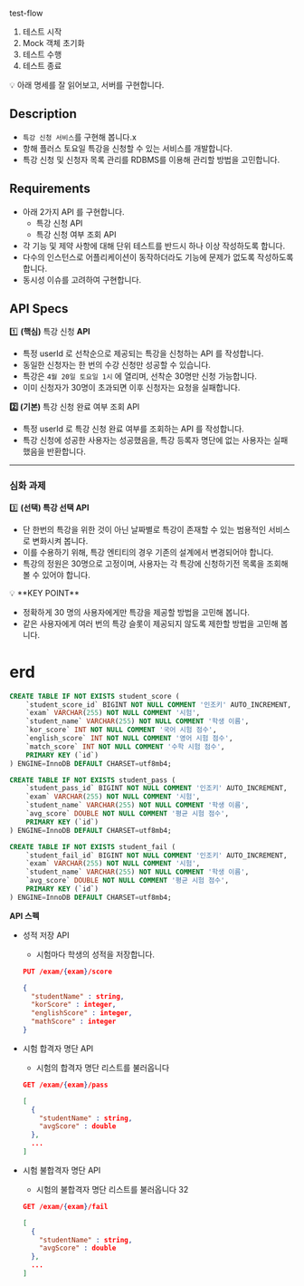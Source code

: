 test-flow
1. 테스트 시작
2. Mock 객체 초기화
3. 테스트 수행
4. 테스트 종료


<aside>
💡 아래 명세를 잘 읽어보고, 서버를 구현합니다.

</aside>

## Description

- `특강 신청 서비스`를 구현해 봅니다.x
- 항해 플러스 토요일 특강을 신청할 수 있는 서비스를 개발합니다.
- 특강 신청 및 신청자 목록 관리를 RDBMS를 이용해 관리할 방법을 고민합니다.

## Requirements

- 아래 2가지 API 를 구현합니다.
    - 특강 신청 API
    - 특강 신청 여부 조회 API
- 각 기능 및 제약 사항에 대해 단위 테스트를 반드시 하나 이상 작성하도록 합니다.
- 다수의 인스턴스로 어플리케이션이 동작하더라도 기능에 문제가 없도록 작성하도록 합니다.
- 동시성 이슈를 고려하여 구현합니다.

## API Specs

1️⃣ **(핵심)** 특강 신청 **API**

- 특정 userId 로 선착순으로 제공되는 특강을 신청하는 API 를 작성합니다.
- 동일한 신청자는 한 번의 수강 신청만 성공할 수 있습니다.
- 특강은 `4월 20일 토요일 1시` 에 열리며, 선착순 30명만 신청 가능합니다.
- 이미 신청자가 30명이 초과되면 이후 신청자는 요청을 실패합니다.

**2️⃣ (기본)** 특강 신청 완료 여부 조회 API

- 특정 userId 로 특강 신청 완료 여부를 조회하는 API 를 작성합니다.
- 특강 신청에 성공한 사용자는 성공했음을, 특강 등록자 명단에 없는 사용자는 실패했음을 반환합니다.

---

### 심화 과제

3️⃣ **(선택) 특강 선택 API**

- 단 한번의 특강을 위한 것이 아닌 날짜별로 특강이 존재할 수 있는 범용적인 서비스로 변화시켜 봅니다.
- 이를 수용하기 위해, 특강 엔티티의 경우 기존의 설계에서 변경되어야 합니다.
- 특강의 정원은 30명으로 고정이며, 사용자는 각 특강에 신청하기전 목록을 조회해볼 수 있어야 합니다.

<aside>
💡 **KEY POINT**

</aside>

- 정확하게 30 명의 사용자에게만 특강을 제공할 방법을 고민해 봅니다.
- 같은 사용자에게 여러 번의 특강 슬롯이 제공되지 않도록 제한할 방법을 고민해 봅니다.





# erd
```sql
CREATE TABLE IF NOT EXISTS student_score (
    `student_score_id` BIGINT NOT NULL COMMENT '인조키' AUTO_INCREMENT,
    `exam` VARCHAR(255) NOT NULL COMMENT '시험',
    `student_name` VARCHAR(255) NOT NULL COMMENT '학생 이름',
    `kor_score` INT NOT NULL COMMENT '국어 시험 점수',
    `english_score` INT NOT NULL COMMENT '영어 시험 점수',
    `match_score` INT NOT NULL COMMENT '수학 시험 점수',
    PRIMARY KEY (`id`)
) ENGINE=InnoDB DEFAULT CHARSET=utf8mb4;

CREATE TABLE IF NOT EXISTS student_pass (
    `student_pass_id` BIGINT NOT NULL COMMENT '인조키' AUTO_INCREMENT,
    `exam` VARCHAR(255) NOT NULL COMMENT '시험',
    `student_name` VARCHAR(255) NOT NULL COMMENT '학생 이름',
    `avg_score` DOUBLE NOT NULL COMMENT '평균 시험 점수',
    PRIMARY KEY (`id`)
) ENGINE=InnoDB DEFAULT CHARSET=utf8mb4;

CREATE TABLE IF NOT EXISTS student_fail (
    `student_fail_id` BIGINT NOT NULL COMMENT '인조키' AUTO_INCREMENT,
    `exam` VARCHAR(255) NOT NULL COMMENT '시험',
    `student_name` VARCHAR(255) NOT NULL COMMENT '학생 이름',
    `avg_score` DOUBLE NOT NULL COMMENT '평균 시험 점수',
    PRIMARY KEY (`id`)
) ENGINE=InnoDB DEFAULT CHARSET=utf8mb4;
```


**API 스펙**

- 성적 저장 API
    - 시험마다 학생의 성적을 저장합니다.

    ```json
    PUT /exam/{exam}/score
    
    {
      "studentName" : string,
      "korScore" : integer,
      "englishScore" : integer,
      "mathScore" : integer
    }
    ```

- 시험 합격자 명단 API
    - 시험의 합격자 명단 리스트를 불러옵니다

    ```json
    GET /exam/{exam}/pass
    
    [
      {
        "studentName" : string,
        "avgScore" : double
      },
      ...
    ]
    ```

- 시험 불합격자 명단 API
    - 시험의 불합격자 명단 리스트를 불러옵니다
32
    ```json
    GET /exam/{exam}/fail
    
    [
      {
        "studentName" : string,
        "avgScore" : double
      },
      ...
    ]
    ```